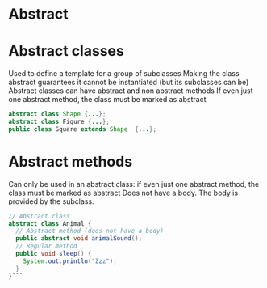 # Abstract

# Abstract classes
Used to define a template for a group of subclasses
Making the class abstract guarantees it cannot be instantiated (but its subclasses can be)
Abstract classes can have abstract and non abstract methods
If even just one abstract method, the class must be marked as abstract
```java
abstract class Shape {...};
abstract class Figure {...};
public class Square extends Shape  {...};
```


# Abstract methods
Can only be used in an abstract class: if even just one abstract method, the class must be marked as abstract
Does not have a body. The body is provided by the subclass.

```java
// Abstract class
abstract class Animal {
  // Abstract method (does not have a body)
  public abstract void animalSound();
  // Regular method
  public void sleep() {
    System.out.println("Zzz");
  }
}```


